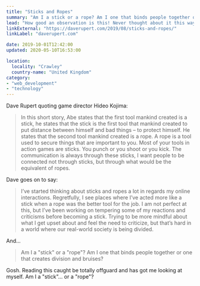 ```yaml
---
title: "Sticks and Ropes"
summary: "Am I a stick or a rope? Am I one that binds people together or one that creates division and bruises?"
lead: "How good an observation is this! Never thought about it this way."
linkExternal: "https://daverupert.com/2019/08/sticks-and-ropes/"
linkLabel: "daverupert.com"

date: 2019-10-01T12:42:00
updated: 2020-05-10T16:53:00

location:
  locality: "Crawley"
  country-name: "United Kingdom"
category:
- "web_development"
- "technology"
---
```


Dave Rupert quoting game director Hideo Kojima:

> In this short story, Abe states that the first tool mankind created is a stick, he states that the stick is the first tool that mankind created to put distance between himself and bad things – to protect himself. He states that the second tool mankind created is a rope. A rope is a tool used to secure things that are important to you. Most of your tools in action games are sticks. You punch or you shoot or you kick. The communication is always through these sticks, I want people to be connected not through sticks, but through what would be the equivalent of ropes.

Dave goes on to say:

> I’ve started thinking about sticks and ropes a lot in regards my online interactions. Regretfully, I see places where I’ve acted more like a stick when a rope was the better tool for the job. I am not perfect at this, but I’ve been working on tempering some of my reactions and criticisms before becoming a stick. Trying to be more mindful about what I get upset about and feel the need to criticize, but that’s hard in a world where our real-world society is being divided.

And...

> Am I a "stick" or a "rope"? Am I one that binds people together or one that creates division and bruises?

Gosh. Reading this caught be totally offguard and has got me looking at myself. Am I a "stick"... or a "rope"?

